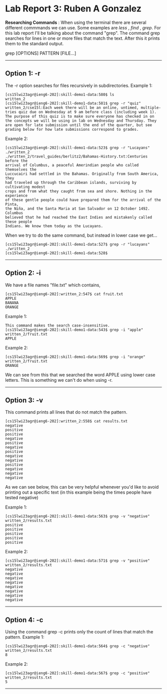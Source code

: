# Lab Report 3: Ruben A Gonzalez
**Researching Commands** : When using the terminal there are several different commmands we can use. Some examples are *less* , *find* , *grep*.
For this lab report I'll be talking about the command "grep".
The command grep searches for lines in one or more files that match the text. After this it prints them to the standard output.

grep [OPTIONS] PATTERN [FILE...]

---
**Option 1: -r**
---
The -r option searches for files recursively in subdirectories.
Example 1:
```
[cs15lwi23agr@ieng6-202]:skill-demo1-data:580$ ls
written_2
[cs15lwi23agr@ieng6-202]:skill-demo1-data:581$ grep -r "quiz"
written_2/cse15l:Each week there will be an online, untimed, multiple-tries quiz due on Wednesday at 9 am before class (including week 1). The purpose of this quiz is to make sure everyone has checked in on the concepts we will be using in lab on Wednesday and Thursday. They are open for late submission until the end of the quarter, but see grading below for how late submissions correspond to grades.
```
Example 2:
```
[cs15lwi23agr@ieng6-202]:skill-demo1-data:523$ grep -r "Lucayans" ./written_2
./written_2/travel_guides/berlitz2/Bahamas-History.txt:Centuries before the 
arrival of Columbus, a peaceful Amerindian people who called themselves the 
Luccucairi had settled in the Bahamas. Originally from South America, they 
had traveled up through the Caribbean islands, surviving by cultivating modest 
crops and from what they caught from sea and shore. Nothing in the experience 
of these gentle people could have prepared them for the arrival of the Pinta, 
the Niña, and the Santa Maria at San Salvador on 12 October 1492. Columbus 
believed that he had reached the East Indies and mistakenly called these people
Indians. We know them today as the Lucayans.
```
When we try to do the same command, but instead in lower case we get...
```
[cs15lwi23agr@ieng6-202]:skill-demo1-data:527$ grep -r "lucayans" ./written_2
[cs15lwi23agr@ieng6-202]:skill-demo1-data:528$ 
```
---
**Option 2: -i**
---
We have a file names "file.txt" which contains,
```
[cs15lwi23agr@ieng6-202]:written_2:547$ cat fruit.txt 
APPLE
BANANA
ORANGE
```
Example 1:
```
This command makes the search case-insensitive.
[cs15lwi23agr@ieng6-202]:skill-demo1-data:543$ grep -i "apple" written_2/fruit.txt
APPLE
```
Example 2:
```
[cs15lwi23agr@ieng6-202]:skill-demo1-data:569$ grep -i "orange" written_2/fruit.txt 
ORANGE
```
We can see from this that we searched the word APPLE using lower case letters. This is something we can't
do when using -r.

---
**Option 3: -v**
---
This command prints all lines that do not match the pattern.
```
[cs15lwi23agr@ieng6-202]:written_2:558$ cat results.txt 
negative
positive
positive
negative
positive
negative
positive
negative
negative
positive
negative
negative
negative
```

As we can see below, this can be very helpful whenever you'd like to avoid printing out a specific text (in this example being the times people have tested negative)

Example 1:

```
[cs15lwi23agr@ieng6-202]:skill-demo1-data:563$ grep -v "negative" written_2/results.txt 
positive
positive
positive
positive
positive
```
Example 2:
```
[cs15lwi23agr@ieng6-202]:skill-demo1-data:571$ grep -v "positive" written_2/results.txt 
negative
negative
negative
negative
negative
negative
negative
negative
```
---
**Option 4: -c**
---
Using the command grep -c prints only the count of lines that match the pattern.
Example 1:
```
[cs15lwi23agr@ieng6-202]:skill-demo1-data:564$ grep -c "negative" written_2/results.txt 
8
```
Example 2:
```
[cs15lwi23agr@ieng6-202]:skill-demo1-data:567$ grep -c "positive" written_2/results.txt 
5
```
---

